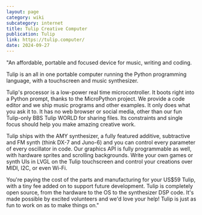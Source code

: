 ```yaml
---
layout: page
category: wiki
subcategory: internet
title: Tulip Creative Computer
publication: Tulip
link: https://tulip.computer/
date: 2024-09-27
---
```


"An affordable, portable and focused device for music, writing and coding.

Tulip is an all in one portable computer running the Python programming language, with a touchscreen and music synthesizer.

Tulip's processor is a low-power real time microcontroller. It boots right into a Python prompt, thanks to the MicroPython project. We provide a code editor and we ship music programs and other examples. It only does what you ask it to. It has no web browser or social media, other than our fun Tulip-only BBS Tulip WORLD for sharing files. Its constraints and single focus should help you make amazing creative work.

Tulip ships with the AMY synthesizer, a fully featured additive, subtractive and FM synth (think DX-7 and Juno-6) and you can control every parameter of every oscillator in code. Our graphics API is fully programmable as well, with hardware sprites and scrolling backgrounds. Write your own games or synth UIs in LVGL on the Tulip touchscreen and control your creations over MIDI, I2C, or even Wi-Fi.

You're paying the cost of the parts and manufacturing for your US$59 Tulip, with a tiny fee added on to support future development. Tulip is completely open source, from the hardware to the OS to the synthesizer DSP code. It's made possible by excited volunteers and we'd love your help! Tulip is just as fun to work on as to make things on."

